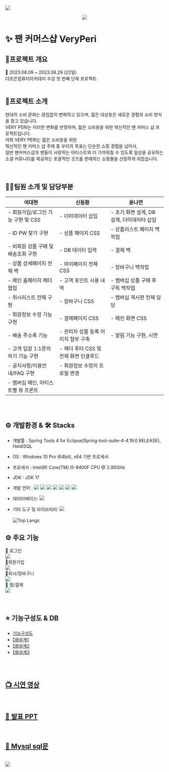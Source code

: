 <img src="https://capsule-render.vercel.app/api?type=Slice&&height=200&section=header&text=Hello~!!&fontSize=90&fontColor=D3D3D3" />
<p align="center">
  <img src="https://github.com/dkth1122/Project_4/assets/130977379/8968344a-101a-4679-8437-072d769dd9b1" />
</p>




# ✨ 팬 커머스샵 VeryPeri


## 🔎프로젝트 개요

📆 2023.08.09 ~ 2023.08.28 (22일)<br>
더조은컴퓨터아카데미 수강 첫 번째 단체 프로젝트.
<br>
<br>
## 🔎프로젝트 소개
현대의 소비 문화는 끊임없이 변화하고 있으며, 젊은 대상층은 새로운 경험과 소비 방식을 찾고 있습니다.<br> VERY PERI는 이러한 변화를 반영하며, 젊은 소비층을 위한 혁신적인 팬 커머스 샵 프로젝트입니다.
<br>
저희 VERY PERI는 젊은 소비층을 위한 <br>
혁신적인 팬 커머스 샵 주제 중 우리의 목표는 단순한 쇼핑 경험을 넘어서, <br>
일반 팬커머스샵과 팬들이 사랑하는 아티스트와 더 가까워질 수 있도록 일상을 공유하는<br>
소셜 커뮤니티를 제공하는 포괄적인 굿즈를 판매하는 쇼핑몰을 선정하게 되었습니다.<br>
<br>
<br>


## 💁‍♂️팀원 소개 및 담당부분
| **여대현**    | **신동환**   | **윤나연**  |
|---------------|--------------|-------------|
| - 회원가입/로그인 기능 구현 및 CSS  | - 더미데이터 삽입  | - 초기 화면 설계, DB 설계, 더미데이터 삽입 |
| - ID PW 찾기 구현 | - 상품 페이지 CSS | - 상품리스트 페이지 백작업 |
| - 비회원 상품 구매 및 배송조회 구현 | - DB 데이터 입력 | - 결제 백 |
| - 상품 상세페이지 전체 백 | - 마이페이지 전체 CSS | - 장바구니 백작업 |
| - 메인 홈페이지 헤더 협업 | - 고객 포인트 사용 내역 | - 멤버십 상품 구매 후 구독 백작업 |
| - 위시리스트 전체 구현 | - 장바구니 CSS | - 멤버십 게시판 전체 담당 |
| - 회원정보 수정 기능 구현 | - 결제페이지 CSS | - 메인 화면 CSS |
| - 배송 주소록 기능 | - 관리자 상품 등록 이미지 첨부 구축 | - 알림 기능 구현, 시연 |
| - 고객 입장 1:1문의 하기 기능 구현 | - 헤더 푸터 CSS 및 전체 화면 인클루드 | |
| - 공지사항/이용안내/FAQ 구현 | - 회원정보 수정의 프로필 변경 | |
| - 멤버십 메인, 아티스트별 뷰 프론트 | | |

<br>
<br>

## ⚙ 개발환경 & 🛠 Stacks

* 개발툴 :                                                                           Spring Tools 4 for Eclipse(Spring-tool-suite-4-4.19.0.RELEASE), HeidiSQL
* OS : Windows 10 Pro (64bit), x64 기반 프로세서
* 프로세서 : Intel(R) Core(TM) i5-9400F CPU @ 2.90GHz
* JDK : JDK 17
* 개발 언어 :
  <img src="https://img.shields.io/badge/java-007396?style=for-the-badge&logo=java&logoColor=white">
  <img src="https://img.shields.io/badge/javascript-F7DF1E?style=for-the-badge&logo=javascript&logoColor=black"> 
  <img src="https://img.shields.io/badge/jquery-0769AD?style=for-the-badge&logo=jquery&logoColor=white">
  <img src="https://img.shields.io/badge/html5-E34F26?style=for-the-badge&logo=html5&logoColor=white"> 
  <img src="https://img.shields.io/badge/css-1572B6?style=for-the-badge&logo=css3&logoColor=white"> 
  <img src="https://img.shields.io/badge/vue.js-4FC08D?style=for-the-badge&logo=vue.js&logoColor=white"> 
  <img src="https://img.shields.io/badge/spring-6DB33F?style=for-the-badge&logo=spring&logoColor=white"> 
  
* 데이터베이스:
  <img src="https://img.shields.io/badge/mysql-4479A1?style=for-the-badge&logo=mysql&logoColor=white"> 
* 기타 도구 및 라이브러리: 
  <img src="https://img.shields.io/badge/github-181717?style=for-the-badge&logo=github&logoColor=white">
  <br>
  <br>
![Top Langs](https://github-readme-stats.vercel.app/api/top-langs/?username=anuraghazra&layout=compact)
## ⚙ 주요 기능
📌 로그인 <br>
<img src='https://github.com/yeodae/VeryPeri/assets/137017214/e0ba216c-a3ac-4f33-90da-59418c2a8d43'><br>
📌회원가입 <br>
<img src='https://github.com/yeodae/VeryPeri/assets/137017214/9c5b1bab-f3ad-41a2-b11b-aa4cb1de0929'><br>
📌위시/장바구니<br>
<img src='https://github.com/yeodae/VeryPeri/assets/137017214/c8a39186-ef73-4525-96b6-bfc9b33f5f18'><br>
📌 찜/결제 <br>
<img src='https://github.com/yeodae/VeryPeri/assets/137017214/364f235a-ff61-4037-8f22-6c484173788a'><br>
<br>
<br>

## ⭐ 기능구성도 & DB
* [기능구성도](https://drive.google.com/file/d/1YVbafDYtbUF3zjZuIKDW-eFUfzRtuqZt/view?usp=drive_link)
* [DB설계1](https://drive.google.com/file/d/1-0ZQbZotIDBZHoZvCmQhFc9JKl1s5Zkr/view?usp=drive_link)
* [DB설계2](https://drive.google.com/file/d/1rRmrYK_do-hvVV3dPpRk6d8YdI1CmjHa/view?usp=drive_link)
* [DB설계3](https://drive.google.com/file/d/1EChgRBclj7dWKB81JS8mIEMgWbfJNpDg/view?usp=drive_link)
<br>
<br>

## [📺 시연 영상](https://youtu.be/iXRKjnXPNNs?si=N3LWW3soOyu6OSNr)
<br>

## [💾 발표 PPT](https://drive.google.com/file/d/1rG5kZhM1EaDUcfW3BLHAX0UXETSJoOiq/view?usp=drive_link)
<br>

## [💾 Mysql sql문](https://drive.google.com/file/d/1p2fX7tVw0cZz6_HYXW37GWAoF2mk28dh/view?usp=drive_link)
<br>

<img src="https://capsule-render.vercel.app/api?type=Slice&height=200&section=footer&text=Good~Bye!&fontSize=90&fontColor=D3D3D3" />

